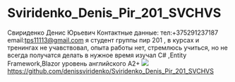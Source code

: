 # Sviridenko_Denis_Pir_201_SVCHVS
Свириденко Денис Юрьевич
Контактные данные:
тел:+375291237187
email:tps11113@gmail.com
я студент группы пир 201 , в курсах и тренингах не учавствовал, опыта работы нет, стремлюсь учиться, но не всегда получатся делать в нужное время
изучал C# ,Entity Framework,Blazor
уровень английского А2+
![](112.png)
https://github.com/denissviridenko/Sviridenko_Denis_Pir_201_SVCHVS